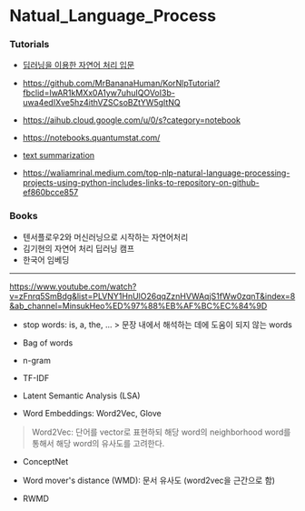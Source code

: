# Natual_Language_Process

### Tutorials

* [딥러닝을 이용한 자연어 처리 입문](https://wikidocs.net/book/2155)

* https://github.com/MrBananaHuman/KorNlpTutorial?fbclid=IwAR1kMXx0A1yw7uhuIQOVoI3b-uwa4edIXve5hz4ithVZSCsoBZtYW5gItNQ

* https://aihub.cloud.google.com/u/0/s?category=notebook

* https://notebooks.quantumstat.com/

* [text summarization](https://github.com/uoneway/Text-Summarization-Repo?fbclid=IwAR1v7DtoIQ5Of7Vbi2RaQlHuJXG3G0LtJlY_QpPSVcwvQGSxdaGhaoDdpu0)

* https://waliamrinal.medium.com/top-nlp-natural-language-processing-projects-using-python-includes-links-to-repository-on-github-ef860bcce857


### Books

* 텐서플로우2와 머신러닝으로 시작하는 자연어처리
* 김기현의 자연어 처리 딥러닝 캠프
* 한국어 임베딩

----------------------------------------------------------------------------


https://www.youtube.com/watch?v=zFnrq5SmBdg&list=PLVNY1HnUlO26qqZznHVWAqjS1fWw0zqnT&index=8&ab_channel=MinsukHeo%ED%97%88%EB%AF%BC%EC%84%9D


* stop words: is, a, the, ... > 문장 내에서 해석하는 데에 도움이 되지 않는 words

* Bag of words
* n-gram
* TF-IDF

* Latent Semantic Analysis (LSA)
* Word Embeddings: Word2Vec, Glove

> Word2Vec: 단어를 vector로 표현하되 해당 word의 neighborhood word를 통해서 해당 word의 유사도를 고려한다. 


* ConceptNet


* Word mover's distance (WMD): 문서 유사도 (word2vec을 근간으로 함)
* RWMD





